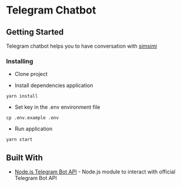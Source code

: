 # Telegram Chatbot

## Getting Started

Telegram chatbot helps you to have conversation with [simsimi](http://www.simsimi.com/otn/chatmode)

### Installing

- Clone project

- Install dependencies application
```
yarn install
```

- Set key in the .env environment file
```
cp .env.example .env
```

- Run application

```
yarn start
```

## Built With

- [Node.js Telegram Bot API](https://github.com/yagop/node-telegram-bot-api) - Node.js module to interact with official Telegram Bot API